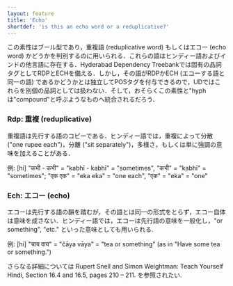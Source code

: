 ```yaml
---
layout: feature
title: 'Echo'
shortdef: 'is this an echo word or a reduplicative?'
---
```


この素性はブール型であり，重複語 (reduplicative word) もしくはエコー (echo word) かどうかを判別するのに用いられる．これらの語はヒンディー語およびインドの他言語に存在する．Hyderabad Dependency Treebankでは固有の品詞タグとしてRDPとECHを備える．しかし，その語がRDPかECH (エコーする語と同一の語) であるかどうかとは独立してPOSタグを付与できるので，UDではこれらを別個の品詞としては扱わない．そして，おそらくこの素性と"hyphは"compound"と呼ぶようなものへ統合されるだろう．

### Rdp: 重複 (reduplicative)

重複語は先行する語のコピーである．ヒンディー語では，重複によって分散 ("one rupee each")，分離 ("sit separately")，多様さ，もしくは単に強調の意味を加えることがある．

例: [hi] "कभी - कभी" = "kabhī - kabhī" = "sometimes", "कभी" =
"kabhī" = "sometimes"; "एक एक" = "eka eka" = "one each", "एक" = "eka"
= "one"

### Ech: エコー (echo)

エコーは先行する語の韻を踏むが，その語とは同一の形式をとらず，エコー自体は意味を成さない．ヒンディー語では，エコーは先行語の意味を一般化し，"or something", "etc." といった意味としても用いられる.

例: [hi] "चाय वाय" = "čāya vāya" = "tea or something" (as in "Have some tea or something.")

さらなる詳細については Rupert Snell and Simon Weightman: Teach Yourself Hindi, Section 16.4 and 16.5, pages 210 – 211. を参照されたい.
